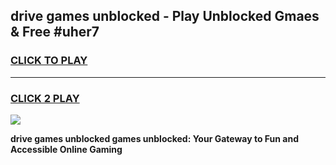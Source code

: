 
## drive games unblocked - Play Unblocked Gmaes & Free #uher7
<h3>
<a href="https://news.freeplayer.one?title=drive_games_unblocked&ref=24F">CLICK TO PLAY</a></h3>
<hr>

<h3>
<a href="https://news.freeplayer.one?title=drive_games_unblocked&ref=24F">CLICK 2 PLAY</a>
  
</h3>

<a href="https://news.freeplayer.one?title=drive_games_unblocked&ref=24F/"><img src="https://clearcache.store/games.png"></a>


**drive games unblocked games unblocked: Your Gateway to Fun and Accessible Online Gaming**
